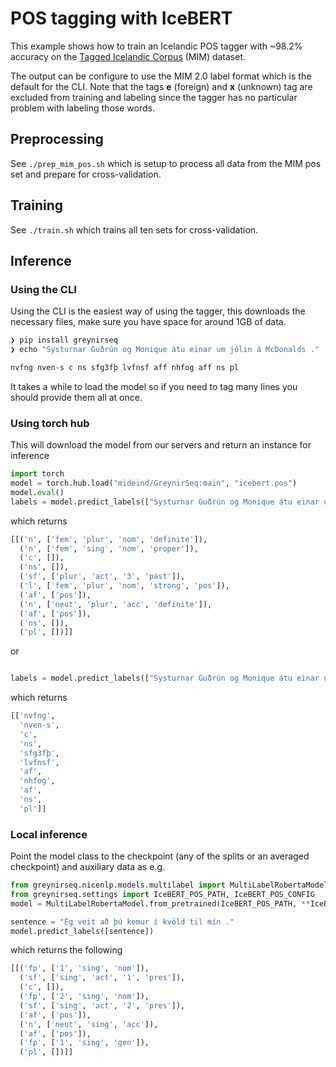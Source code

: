 # POS tagging with IceBERT

This example shows how to train an Icelandic POS tagger with ~98.2% accuracy on the [Tagged Icelandic Corpus](http://www.malfong.is/index.php?lang=en&pg=mim) (MIM) dataset.

The output can be configure to use the MIM 2.0 label format which is the default for the CLI. Note that the tags **e** (foreign) and **x** (unknown) tag are excluded from training and labeling since the tagger has no particular problem with labeling those words.

## Preprocessing
See `./prep_mim_pos.sh` which is setup to process all data from the MIM pos set and prepare for cross-validation.

## Training
See `./train.sh` which trains all ten sets for cross-validation.


## Inference

### Using the CLI

Using the CLI is the easiest way of using the tagger, this downloads the necessary files, make sure you have space for around 1GB of data.

``` bash
❯ pip install greynirseq
❯ echo "Systurnar Guðrún og Monique átu einar um jólin á McDonalds ." | greynirseq pos --input -

nvfng nven-s c ns sfg3fþ lvfnsf aff nhfog aff ns pl
```

It takes a while to load the model so if you need to tag many lines you should provide them all at once.

### Using torch hub

This will download the model from our servers and return an instance for inference

```python
import torch
model = torch.hub.load("mideind/GreynirSeq:main", "icebert.pos")
model.eval()
labels = model.predict_labels(["Systurnar Guðrún og Monique átu einar um jólin á McDonalds ."])
```

which returns

```python
[[('n', ['fem', 'plur', 'nom', 'definite']),
  ('n', ['fem', 'sing', 'nom', 'proper']),
  ('c', []),
  ('ns', []),
  ('sf', ['plur', 'act', '3', 'past']),
  ('l', ['fem', 'plur', 'nom', 'strong', 'pos']),
  ('af', ['pos']),
  ('n', ['neut', 'plur', 'acc', 'definite']),
  ('af', ['pos']),
  ('ns', []),
  ('pl', [])]]
```

or

``` python

labels = model.predict_labels(["Systurnar Guðrún og Monique átu einar um jólin á McDonalds ."])
```

which returns

``` python
[['nvfng',
  'nven-s',
  'c',
  'ns',
  'sfg3fþ',
  'lvfnsf',
  'af',
  'nhfog',
  'af',
  'ns',
  'pl']]

```

### Local inference

Point the model class to the checkpoint (any of the splits or an averaged checkpoint) and auxiliary data as e.g.

```python
from greynirseq.nicenlp.models.multilabel import MultiLabelRobertaModel
from greynirseq.settings import IceBERT_POS_PATH, IceBERT_POS_CONFIG
model = MultiLabelRobertaModel.from_pretrained(IceBERT_POS_PATH, **IceBERT_POS_CONFIG)

sentence = "Ég veit að þú kemur í kvöld til mín ."
model.predict_labels([sentence])
```

which returns the following

```python
[[('fp', ['1', 'sing', 'nom']),
  ('sf', ['sing', 'act', '1', 'pres']),
  ('c', []),
  ('fp', ['2', 'sing', 'nom']),
  ('sf', ['sing', 'act', '2', 'pres']),
  ('af', ['pos']),
  ('n', ['neut', 'sing', 'acc']),
  ('af', ['pos']),
  ('fp', ['1', 'sing', 'gen']),
  ('pl', [])]]
```

